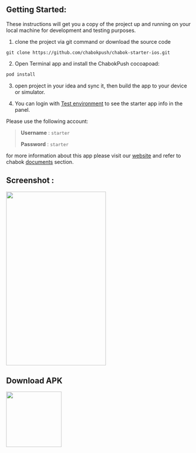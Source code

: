 ## Getting Started:

These instructions will get you a copy of the project up and running on your local machine for development and testing purposes.

1. clone the project via git command or download the source code

`git clone https://github.com/chabokpush/chabok-starter-ios.git`

2. Open Terminal app and install the ChabokPush cocoapoad:

```ruby
pod install
```

3. open project in your idea and sync it, then build the app to your device or simulator.

4. You can login with [Test environment](https://sandbox.push.adpdigital.com/login) to see the starter app info in the panel. 

Please use the following account: 

> **Username** : `starter` 
>
> **Password** : `starter`

for more information about this app please visit our [website](http://chabokpush.com) and refer to chabok [documents](http://doc.chabokpush.com) section.

## Screenshot : 
<img src="https://github.com/chabokpush/chabok-starter-ios/raw/master/starter.png" width="270px" height="470"/>

## Download APK

<img src="https://github.com/chabokpush/chabok-starter-ios/raw/master/Build/chabok-starter.qr.png" width="150px" height="150px"/>
